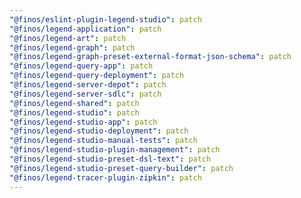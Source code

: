 ```yaml
---
"@finos/eslint-plugin-legend-studio": patch
"@finos/legend-application": patch
"@finos/legend-art": patch
"@finos/legend-graph": patch
"@finos/legend-graph-preset-external-format-json-schema": patch
"@finos/legend-query-app": patch
"@finos/legend-query-deployment": patch
"@finos/legend-server-depot": patch
"@finos/legend-server-sdlc": patch
"@finos/legend-shared": patch
"@finos/legend-studio": patch
"@finos/legend-studio-app": patch
"@finos/legend-studio-deployment": patch
"@finos/legend-studio-manual-tests": patch
"@finos/legend-studio-plugin-management": patch
"@finos/legend-studio-preset-dsl-text": patch
"@finos/legend-studio-preset-query-builder": patch
"@finos/legend-tracer-plugin-zipkin": patch
---
```

